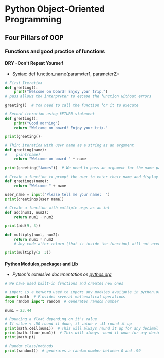 # Python Object-Oriented Programming
## Four Pillars of OOP
### Functions and good practice of functions
#### DRY - Don't Repeat Yourself
- Syntax:   def function_name(parameter1, parameter2):

```python
# First Iteration
def greeting():
    print("Welcome on board! Enjoy your trip.")
# pass allows the interpreter to escape the function without errors

greeting()  # You need to call the function for it to execute
```
```python
# Second iteration using RETURN statement
def greeting():
    print("Good morning")
    return "Welcome on board! Enjoy your trip."

print(greeting())
```
```python
# Third iteration with user name as a string as an argument
def greeting(name):
#    print(name)
    return "Welcome on board " + name

print(greeting("James"))  # We need to pass an argument for the name parameter
```
```python
# Create a function to prompt the user to enter their name and display the name back to the user with greeting message
def greetings(name):
    return "Welcome " + name

user_name = input("Please tell me your name:  ")
print(greetings(user_name))
```
```python
# Create a function with multiple args as an int
def add(num1, num2):
    return num1 + num2

print(add(9, 3))

def multiply(num1, num2):
    return num1 * num2
    # Any code after return (that is inside the function) will not execute

print(multiply(2, 3))
```

#### Python Modules, packages and Lib
- *Python's extensive documentation on [python.org](https://docs.python.org/3/library/)*

```python
# We have used built-in functions and created new ones

# import is a keyword used to import any modules available in python.org
import math  # Provides several mathematical operations
from random import random  # Generates random number

num1 = 23.44

# Rounding a float depending on it's value
# If value < .50 round it down, if value > .51 round it up
print(math.ceil(num1))  # This will always round it up for any decimal value
print(math.floor(num1))  # This will always round it down for any decimal value
print(math.pi)

# Random class/methods
print(random())  # generates a random number between 0 and .99
```